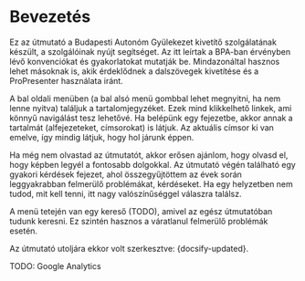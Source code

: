 # Bevezetés

Ez az útmutató a Budapesti Autonóm Gyülekezet kivetítő szolgálatának készült, a szolgálóinak nyújt segítséget. Az itt leírtak a BPA-ban érvényben lévő konvenciókat és gyakorlatokat mutatják be. Mindazonáltal hasznos lehet másoknak is, akik érdeklődnek a dalszövegek kivetítése és a ProPresenter használata iránt.

A bal oldali menüben (a bal alsó menü gombbal lehet megnyitni, ha nem lenne nyitva) találjuk a tartalomjegyzéket. Ezek mind klikkelhető linkek, ami könnyű navigálást tesz lehetővé. Ha belépünk egy fejezetbe, akkor annak a tartalmát (alfejezeteket, címsorokat) is látjuk. Az aktuális címsor ki van emelve, így mindig látjuk, hogy hol járunk éppen.

Ha még nem olvastad az útmutatót, akkor erősen ajánlom, hogy olvasd el, hogy képben legyél a fontosabb dolgokkal. Az útmutató végén található egy gyakori kérdések fejezet, ahol összegyűjtöttem az évek során leggyakrabban felmerülő problémákat, kérdéseket. Ha egy helyzetben nem tudod, mit kell tenni, itt nagy valószínűséggel válaszra találsz.

A menü tetején van egy kereső (TODO), amivel az egész útmutatóban tudunk keresni. Ez szintén hasznos a váratlanul felmerülő problémák esetén.

Az útmutató utoljára ekkor volt szerkesztve: {docsify-updated}.

TODO: Google Analytics
